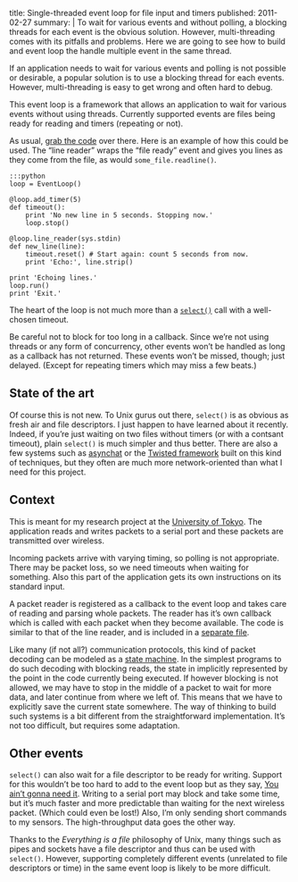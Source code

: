 title: Single-threaded event loop for file input and timers
published: 2011-02-27
summary: |
    To wait for various events and without polling, a blocking threads for each
    event is the obvious solution. However, multi-threading comes with its
    pitfalls and problems.
    Here we are going to see how to build and event loop the handle multiple
    event in the same thread.

If an application needs to wait for various events and polling is not
possible or desirable, a popular solution is to use a blocking thread for each
events. However, multi-threading is easy to get wrong and often hard to debug.

This event loop is a framework that allows an application to wait for
various events without using threads. Currently supported events are
files being ready for reading and timers (repeating or not).

As usual, [grab the code](
https://github.com/SimonSapin/snippets/tree/master/event_loop) over there.
Here is an example of how this could be used. The “line reader” wraps the
“file ready” event and gives you lines as they come from the file, as would
`some_file.readline()`.

    :::python
    loop = EventLoop()
    
    @loop.add_timer(5)
    def timeout():
        print 'No new line in 5 seconds. Stopping now.'
        loop.stop()
    
    @loop.line_reader(sys.stdin)
    def new_line(line):
        timeout.reset() # Start again: count 5 seconds from now.
        print 'Echo:', line.strip()
        
    print 'Echoing lines.'
    loop.run()
    print 'Exit.'
    
The heart of the loop is not much more than a
[`select()`](https://docs.python.org/library/select.html#select.select) call
with a well-chosen timeout.

Be careful not to block for too long in a callback. Since we’re not using
threads or any form of concurrency, other events won’t
be handled as long as a callback has not returned. These events won’t be missed,
though; just delayed. (Except for repeating timers which may miss a few beats.)

State of the art
----------------

Of course this is not new. To Unix gurus out there, `select()` is as obvious as
fresh air and file descriptors. I just happen to have learned about it recently.
Indeed, if you’re just waiting on two files without timers (or with a contsant
timeout), plain `select()` is much simpler and thus better. There are also a
few systems such as [asynchat](https://docs.python.org/library/asynchat.html)
or the [Twisted framework](https://twistedmatrix.com/)
built on this kind of techniques, but they often are much more network-oriented
than what I need for this project.

Context
-------

This is meant for my research project at the [University of
Tokyo](http://lelab.t.u-tokyo.ac.jp/). The application reads and writes packets
to a serial port and these packets are transmitted over wireless.
    
Incoming packets arrive with varying timing, so polling is not appropriate.
There may be packet loss, so we need timeouts when waiting for something.
Also this part of the application gets its own instructions on its
standard input.

A packet reader is registered as a callback to the event loop and takes care of
reading and parsing whole packets. The reader has it’s own callback which is
called with each packet when they become available.
The code is similar to that of the line
reader, and is included in a [separate file](
https://github.com/SimonSapin/snippets/blob/master/event_loop/packet_reader.py).

Like many (if not all?) communication protocols, this kind of packet decoding
can be modeled as a [state machine](https://en.wikipedia.org/wiki/State_machine).
In the simplest programs to do such decoding with blocking reads, the state
in implicitly represented by the point in the code currently being executed.
If however blocking is not allowed, we may have to stop in the middle of a
packet to wait for more data, and later continue from where we left of.
This means that we have to explicitly save the current state somewhere.
The way of thinking to build such systems is a bit different from the
straightforward implementation. It’s not too difficult, but requires some
adaptation.

Other events
------------

`select()` can also wait for a file descriptor to be ready for writing.
Support for this wouldn’t be too hard to add to the event loop but as they say,
[You ain’t gonna need it](https://en.wikipedia.org/wiki/YAGNI).
Writing to a serial port may block and take some time, but it’s much faster
and more predictable than waiting for the next wireless packet. (Which could
even be lost!) Also, I’m only sending short commands to my sensors. The
high-throughput data goes the other way.

Thanks to the *Everything is a file* philosophy of Unix, many things such as
pipes and sockets have a file descriptor and thus can be used with `select()`.
However, supporting completely different events (unrelated to file descriptors
or time) in the same event loop is likely to be more difficult.


